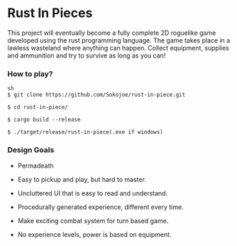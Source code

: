# Rust In Pieces


This project will eventually become a fully complete 2D roguelike game developed using the rust programming language. 
The game takes place in a lawless wasteland where anything can happen. Collect equipment, supplies and ammunition and try to survive as long as you can!



### How to play?

```
sh
$ git clone https://github.com/Sokojoe/rust-in-piece.git

$ cd rust-in-piece/

$ cargo build --release

$ ./target/release/rust-in-piece(.exe if windows)

```



### Design Goals

* Permadeath 

* Easy to pickup and play, but hard to master.

* Uncluttered UI that is easy to read and understand.

* Procedurally generated experience, different every time.

* Make exciting combat system for turn based game.

* No experience levels, power is based on equipment.